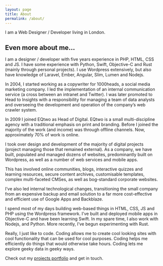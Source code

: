 ```yaml
---
layout: page
title: About
permalink: /about/
---
```


I am a Web Designer / Developer living in London.

## Even more about me...

I am a designer / developer with five years experience in PHP, HTML, CSS and JS. I have some experience with Python, Swift, Objective-C and Rust (mainly through personal projects). I use Wordpress extensively, but also have knowledge of Laravel, Ember, Angular, Slim, Lumen and Nodejs.

In 2004, I started working as a copywriter for 1000heads, a social media marketing company. I led the implementation of an internal communication service (a cross between an intranet and Twitter). I was later promoted to Head to Insights with a responsibility for managing a team of data analysts and overseeing the development and operation of the company’s web crawler system.

In 2009 I joined EQtwo as Head of Digital. EQtwo is a small multi-discipline agency with a traditional emphasis on print and branding. Before I joined the majority of the work (and income) was through offline channels. Now, approximately 70% of work is online.

I took over design and development of the majority of digital projects (project managing those that remained external). As a company, we have built, populated and managed dozens of websites, predominantly built on Wordpress, as well as a number of web services and mobile apps.

This has involved online communities, blogs, interactive quizzes and learning resources, secure content archives, customisable templates, complex multi-faceted CMSes, as well as bog-standard corporate websites.

I’ve also led internal technological changes, transitioning the small company from an expensive backup and email solution to a far more cost-effective and efficient use of Google Apps and Backblaze.

I spend most of my days building web-based things in HTML, CSS, JS and PHP using the Wordpress framework. I’ve built and deployed mobile apps in Objective-C and have been learning Swift. In my spare time, I also work with Nodejs, and Python. More recently, I’ve begun experimenting with Rust.

Really, I just like to code. Coding allows me to create cool looking sites with cool functionality that can be used for cool purposes. Coding helps me efficiently do things that would otherwise take hours. Coding lets me explore geeky data in geeky ways.

Check out my [projects portfolio](http://fiveid.github.io/projects/) and get in touch.
